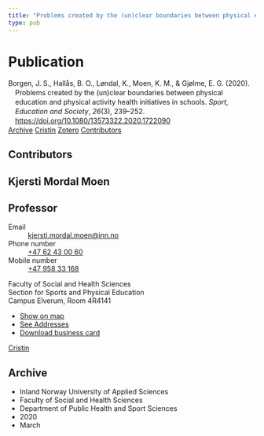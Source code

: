 ```yaml
---
title: "Problems created by the (un)clear boundaries between physical education and physical activity health initiatives in schools"
type: pub
---
```

<h1>Publication</h1>
<article id="csl-bib-container-A9NRH23W" class="csl-bib-container">
  <div class="csl-bib-body" style="line-height: 1.35; padding-left: 1em; text-indent:-1em;">
  <div class="csl-entry">Borgen, J. S., Hall&#xE5;s, B. O., L&#xF8;ndal, K., Moen, K. M., &amp; Gj&#xF8;lme, E. G. (2020). Problems created by the (un)clear boundaries between physical education and physical activity health initiatives in schools. <i>Sport, Education and Society</i>, <i>26</i>(3), 239&#x2013;252. <a href="https://doi.org/10.1080/13573322.2020.1722090">https://doi.org/10.1080/13573322.2020.1722090</a></div>
</div>
  <div class="csl-bib-buttons">
    <a href="#taxonomy-article-A9NRH23W" class="csl-bib-button">Archive</a>
    <a href="https://app.cristin.no/results/show.jsf?id=1798735" alt="Cristin URL" class="csl-bib-button">Cristin</a>
    <a href="http://zotero.org/groups/5022929/items/A9NRH23W" alt="Zotero URL" class="csl-bib-button">Zotero</a>
    <a href="#contributors-article-A9NRH23W" class="csl-bib-button">Contributors</a>
  </div>
  <div id="csl-bib-meta-container-A9NRH23W"></div>
</article>
<div id="csl-bib-meta-A9NRH23W" class="csl-bib-meta">
  <article id="contributors-article-A9NRH23W" class="contributors-article">
    <h1>Contributors</h1>
    <div class="personas">
<div class="vrtx-hinn-person-card">
<div class="photo">
<i class="lar la-user-circle missing-person"></i>
</div>
<div class="info">
<hgroup><h1>Kjersti Mordal Moen</h1>
<h2>Professor</h2>
</hgroup><dl>
<dt>Email</dt>
<dd>
<a href="mailto:kjersti.mordal.moen@inn.no">kjersti.mordal.moen@inn.no</a>
</dd>
<dt>Phone number</dt>
<dd><a href="tel:+4762430060">
+47 62 43 00 60
</a></dd>
<dt>Mobile number</dt>
<dd><a href="tel:+4795833168">
+47 958 33 168
</a></dd>
</dl>
<p>
Faculty of Social and Health Sciences<br>
Section for Sports and Physical Education<br>
Campus Elverum,
Room 4R4141
</p>
<ul class="vrtx-hinn-links">
<li><a href="https://www.google.com/maps?q=60.88156,11.53723">Show on map</a></li>
<li><a href="https://www.inn.no/english/find-an-employee/kjersti-mordal-moen.html#vrtx-hinn-addresses">See Addresses</a></li>
<li><a href="https://www.inn.no/english/find-an-employee/kjersti-mordal-moen.html?vrtx=vcf">Download business card</a></li>
</ul>
</div>
</div>
<a href="https://app.cristin.no/persons/show.jsf?id=53554" alt="Cristin URL" class="personas-cristin">Cristin</a>
</div>
  </article>
  <article id="taxonomy-article-A9NRH23W" class="taxonomy-article">
    <h1>Archive</h1>
    <ul>
      <li>Inland Norway University of Applied Sciences</li>
      <li>Faculty of Social and Health Sciences</li>
      <li>Department of Public Health and Sport Sciences</li>
      <li>2020</li>
      <li>March</li>
    </ul>
  </article>
</div>
